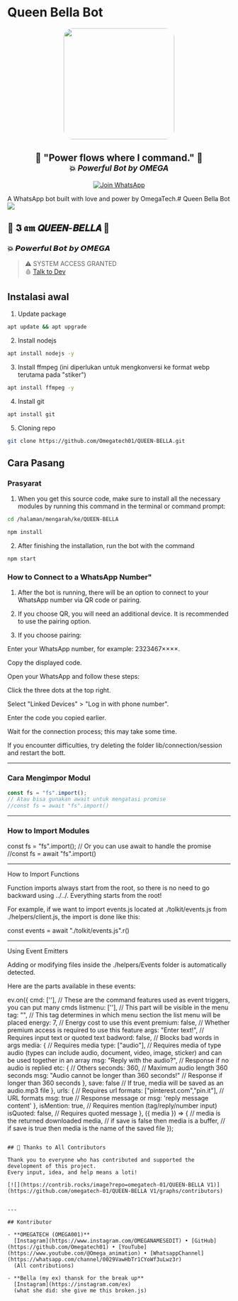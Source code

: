 # Queen Bella Bot

<p align="center">
  <img src="Queen-bella/toolkit/set/bell.jpg" width="250" style="border-radius: 20px;" />
</p>

<h2 align="center">
  👑 <b>"Power flows where I command."</b> 👾<br>
  <small>💥 <i>Powerful Bot by OMEGA</i></small>
</h2>

<p align="center">
  <a href="https://whatsapp.com/channel/0029VawHbTr1CYoWf3uLwz3r" target="_blank">
    <img src="https://img.shields.io/badge/🔥 JOIN%20WHATSAPP%20CHANNEL-25D366?style=for-the-badge&logo=whatsapp&logoColor=white&labelColor=black" alt="Join WhatsApp" />
  </a>
</p>

A WhatsApp bot built with love and power by OmegaTech.# Queen Bella Bot
<a href="https://wa.me/23234675912" target="_blank">
  <img src="https://img.shields.io/badge/Talk%20to%20Dev%20on%20WhatsApp-25D366?style=for-the-badge&logo=whatsapp&logoColor=white"/>
</a>
## 👑 𝕴 𝖆𝖒 𝙌𝙐𝙀𝙀𝙉-𝘽𝙀𝙇𝙇𝘼 👾  
### 💥 𝙋𝙤𝙬𝙚𝙧𝙛𝙪𝙡 𝘽𝙤𝙩 𝙗𝙮 𝙊𝙈𝙀𝙂𝘼  
> ⚠️ SYSTEM ACCESS GRANTED  
> 🩸 [Talk to Dev](https://wa.me/23234675912)

## Instalasi awal

1. Update package

```bash
apt update && apt upgrade
```

2. Install nodejs

```bash
apt install nodejs -y
```

3. Install ffmpeg (ini diperlukan untuk mengkonversi ke format webp terutama pada "stiker")

```bash
apt install ffmpeg -y
```

4. Install git

```bash
apt install git
```

5. Cloning repo

```bash
git clone https://github.com/Omegatech01/QUEEN-BELLA.git
```

## Cara Pasang

### Prasyarat

1. When you get this source code, make sure to install all the necessary modules by running this command in the terminal or command prompt:

```bash
cd /halaman/mengarah/ke/QUEEN-BELLA 
```
```bash
npm install
```

2. After finishing the installation, run the bot with the command

```bash
npm start
```

### How to Connect to a WhatsApp Number"

1. After the bot is running, there will be an option to connect to your WhatsApp number via QR code or pairing.

2. If you choose QR, you will need an additional device. It is recommended to use the pairing option.

3. If you choose pairing:

Enter your WhatsApp number, for example: 2323467××××.

Copy the displayed code.

Open your WhatsApp and follow these steps:

Click the three dots at the top right.

Select "Linked Devices" > "Log in with phone number".

Enter the code you copied earlier.

Wait for the connection process; this may take some time.





If you encounter difficulties, try deleting the folder lib/connection/session and restart the bott.

---

### Cara Mengimpor Modul

```javascript
const fs = "fs".import(); 
// Atau bisa gunakan await untuk mengatasi promise
//const fs = await "fs".import()
```

---

### How to Import Modules

const fs = "fs".import(); 
// Or you can use await to handle the promise
//const fs = await "fs".import()


---

How to Import Functions

Function imports always start from the root, so there is no need to go backward using ../../. Everything starts from the root!

For example, if we want to import events.js located at ./tolkit/events.js from ./helpers/client.js, the import is done like this:

const events = await "./tolkit/events.js".r()


---

Using Event Emitters

Adding or modifying files inside the ./helpers/Events folder is automatically detected.

Here are the parts available in these events:

ev.on({
    cmd: [''], // These are the command features used as event triggers, you can put many cmds
    listmenu: [''], // This part will be visible in the menu
    tag: "", // This tag determines in which menu section the list menu will be placed
    energy: 7, // Energy cost to use this event
    premium: false, // Whether premium access is required to use this feature
    args: "Enter text!", // Requires input text or quoted text
    badword: false, // Blocks bad words in args
    media: { // Requires media
        type: ["audio"], // Requires media of type audio (types can include audio, document, video, image, sticker) and can be used together in an array
        msg: "Reply with the audio?", // Response if no audio is replied
        etc: { // Others
            seconds: 360, // Maximum audio length 360 seconds
            msg: "Audio cannot be longer than 360 seconds!" // Response if longer than 360 seconds
        },
        save: false // If true, media will be saved as an audio.mp3 file
    },
    urls: { // Requires url
        formats: ["pinterest.com","pin.it"], // URL formats
        msg: true // Response message or msg: 'reply message content'
    },
    isMention: true, // Requires mention (tag/reply/number input)
    isQuoted: false, // Requires quoted message
}, ({ media }) => {
    // media is the returned downloaded media,
    // if save is false then media is a buffer,
    // if save is true then media is the name of the saved file
});
```

## 🙌 Thanks to All Contributors

Thank you to everyone who has contributed and supported the development of this project.
Every input, idea, and help means a loti!

[![](https://contrib.rocks/image?repo=omegatech-01/QUEEN-BELLA V1)](https://github.com/omegatech-01/QUEEN-BELLA V1/graphs/contributors)


---

## Kontributor

- **OMEGATECH (OMEGA001)**  
  [Instagram](https://www.instagram.com/OMEGANAMESEDIT) • [GitHub](https://github.com/Omegatech01) • [YouTube](https://www.youtube.com/@Omega_animation) • [WhatsappChannel](https://whatsapp.com/channel/0029VawHbTr1CYoWf3uLwz3r)
  (All contributions)

- **Bella (my ex) thansk for the break up**  
  [Instagram](https://instagram.com/ex)
  (what she did: she give me this broken.js)

